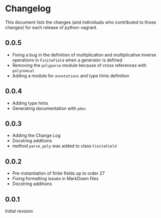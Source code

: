 # Changelog

This document lists the changes (and individuals who contributed to those
changes) for each release of python-vagrant.

## 0.0.5

- Fixing a bug in the definition of multiplication and multiplicative inverse operations in `FiniteField` when a generator is defined
- Removing the `polyparse` module because of cross references with `polynomial`
- Adding a module for `annotations` and type hints definition

## 0.0.4

- Adding type hints
- Generating documentation with `pdoc`

## 0.0.3

- Adding the Change Log
- Docstring additions
- method `parse_poly` was added to class `FiniteField`

## 0.0.2

- Pre-instantiation of finite fields up to order 27
- Fixing formatting issues in MarkDown files
- Docstring additions

## 0.0.1

Initial revision